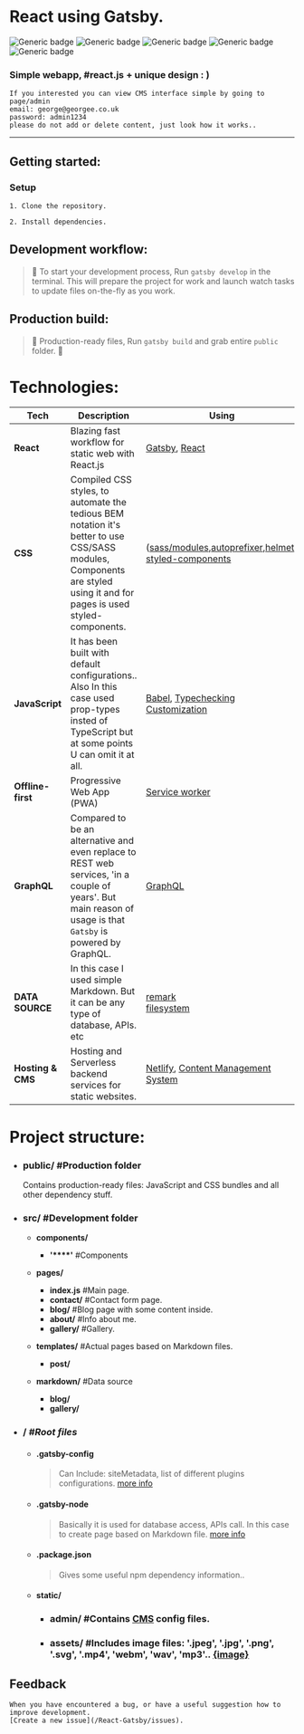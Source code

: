 # React using Gatsby.
![Generic badge](https://badgen.net/badge/SPA/React.js/blue) ![Generic badge](https://badgen.net/badge/sass/modules/blue) ![Generic badge](https://badgen.net/badge/style/styled-components/orange) ![Generic badge](https://badgen.net/badge/QL/GraphQL/f2a) ![Generic badge](https://badgen.net/badge/reusable-code/100/blue)

### Simple webapp, #react.js + unique design : )

```
If you interested you can view CMS interface simple by going to page/admin 
email: george@georgee.co.uk
password: admin1234
please do not add or delete content, just look how it works..
```
---
## Getting started:

### Setup

```
1. Clone the repository.
```

```
2. Install dependencies.
```

## Development workflow:

>🎉 To start your development process, Run `gatsby develop` in the terminal. This will prepare the project for work and launch watch tasks to update files on-the-fly as you work.

## Production build:

>👻 Production-ready files, Run `gatsby build` and grab entire `public` folder. 💜

# Technologies:
| **Tech** | **Description** |**Using** |
|----------|-------|----|
| **React** | Blazing fast workflow for static web with React.js | [Gatsby](https://www.gatsbyjs.org/), [React](https://reactjs.org/)
| **CSS**  | Compiled CSS styles, to automate the tedious BEM notation it's better to use CSS/SASS modules, Components are styled using it and for pages is used styled-components.  | ([sass/modules](https://www.gatsbyjs.org/packages/gatsby-plugin-sass),[autoprefixer](https://github.com/postcss/autoprefixer),[helmet](https://www.gatsbyjs.org/packages/gatsby-plugin-react-helmet/)) [styled-components](https://www.styled-components.com/)
| **JavaScript** | It has been built with default configurations.. Also In this case used prop-types insted of TypeScript but at some points U can omit it at all. | [Babel](https://www.gatsbyjs.org/docs/babel/), [Typechecking](https://reactjs.org/docs/typechecking-with-proptypes.html) <br> [Customization](https://www.gatsbyjs.org/docs/customization/)
| **Offline-first** | Progressive Web App (PWA) | [Service worker](https://www.gatsbyjs.org/packages/gatsby-plugin-offline/)
| **GraphQL** | Compared to be an alternative and even replace to REST web services, 'in a couple of years'. But main reason of usage is that `Gatsby` is powered by GraphQL. | [GraphQL](https://graphql.org/)
| **DATA SOURCE** | In this case I used simple Markdown. But it can be any type of database, APIs. etc | [remark](https://www.gatsbyjs.org/packages/gatsby-transformer-remark) <br> [filesystem](https://www.gatsbyjs.org/packages/gatsby-source-filesystem/)
| **Hosting & CMS** |  Hosting and Serverless backend services for static websites. | [Netlify](https://www.netlify.com/), [Content Management System](https://www.netlifycms.org/)

# Project structure:
* ### public/ **#Production folder**

     Contains production-ready files: JavaScript and CSS bundles and all other dependency stuff.

* ### src/ **#Development folder**
    * **components/**
        * **'****'** #Components
  
    * **pages/**
        * **index.js** #Main page.
        * **contact/** #Contact form page.
        * **blog/** #Blog page with some content inside.
        * **about/**  #Info about me.
        * **gallery/** #Gallery.
    * **templates/**  #Actual pages based on Markdown files.
        * **post/**
    * **markdown/** #Data source
        * **blog/**
        * **gallery/**


* ### / ***#Root files***

   - #### .gatsby-config
   
     >Can Include: siteMetadata, list of different plugins configurations. [more info](https://www.gatsbyjs.org/docs/gatsby-config/)

  - #### .gatsby-node

    > Basically it is used for database access, APIs call. In this case to create page based on Markdown file. [more info](https://www.gatsbyjs.org/docs/node-apis/)

  - #### .package.json

    > Gives some useful npm dependency information..

  - #### static/

     - ### admin/ #Contains [CMS](https://www.netlifycms.org/docs/add-to-your-site/) config files.
     - ### assets/   #Includes image files: '.jpeg', '.jpg', '.png', '.svg', '.mp4', 'webm', 'wav', 'mp3'..  [{image}](https://www.gatsbyjs.org/docs/adding-images-fonts-files/)

## Feedback

    When you have encountered a bug, or have a useful suggestion how to improve development.
    [Create a new issue](/React-Gatsby/issues).

